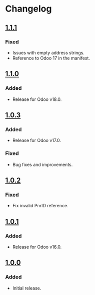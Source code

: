 # Changelog

## [1.1.1](https://github.com/DPO-Group/DPO_Odoo/releases/tag/v1.1.1)

### Fixed

- Issues with empty address strings.
- Reference to Odoo 17 in the manifest.

## [1.1.0](https://github.com/DPO-Group/DPO_Odoo/releases/tag/v1.1.0)

### Added

- Release for Odoo v18.0.

## [1.0.3](https://github.com/DPO-Group/DPO_Odoo/releases/tag/v1.0.3)

### Added

- Release for Odoo v17.0.

### Fixed

- Bug fixes and improvements.

## [1.0.2](https://github.com/DPO-Group/DPO_Odoo/releases/tag/v1.0.2)

### Fixed

- Fix invalid PnrID reference.

## [1.0.1](https://github.com/DPO-Group/DPO_Odoo/releases/tag/v1.0.1)

### Added

- Release for Odoo v16.0.

## [1.0.0](https://github.com/DPO-Group/DPO_Odoo/releases/tag/v1.0.0)

### Added

- Initial release.
